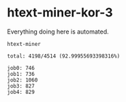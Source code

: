 # htext-miner-kor-3

Everything doing here is automated.

```
htext-miner

total: 4198/4514 (92.99955693398316%)

job0: 746
job1: 736
job2: 1060
job3: 827
job4: 829
```